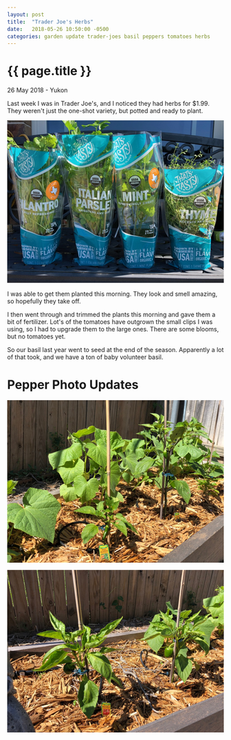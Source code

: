 ```yaml
---
layout: post
title:  "Trader Joe's Herbs"
date:   2018-05-26 10:50:00 -0500
categories: garden update trader-joes basil peppers tomatoes herbs
---
```


{{ page.title }}
================

<p class="meta">26 May 2018 - Yukon</p>

Last week I was in Trader Joe's, and I noticed they had herbs for $1.99. They weren't just the one-shot variety, but potted and ready to plant.

![Trader Joe's Herbs](/images/posts/2018-05-26/trader-joes-herbs.jpg)

I was able to get them planted this morning. They look and smell amazing, so hopefully they take off.

I then went through and trimmed the plants this morning and gave them a bit of fertilizer. Lot's of the tomatoes have outgrown the small clips I was using, so I had to upgrade them to the large ones. There are some blooms, but no tomatoes yet.

So our basil last year went to seed at the end of the season. Apparently a lot of that took, and we have a ton of baby volunteer basil. 

Pepper Photo Updates
====================
![Baby Peppers](/images/posts/2018-05-26/baby-peppers.jpg)

![Bell Peppers](/images/posts/2018-05-26/bell-peppers.jpg)
